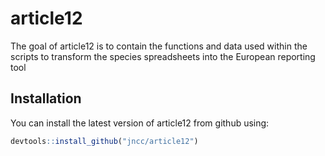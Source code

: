 # article12
The goal of article12 is to contain the functions and data used within the scripts to transform the species spreadsheets into the European reporting tool

## Installation
You can install the latest version of article12 from github using:

``` r
devtools::install_github("jncc/article12")
```
